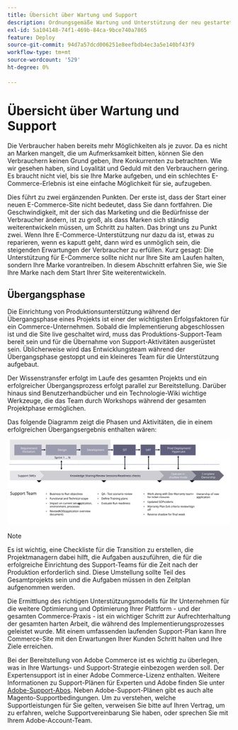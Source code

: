 ```yaml
---
title: Übersicht über Wartung und Support
description: Ordnungsgemäße Wartung und Unterstützung der neu gestarteten Adobe Commerce-Implementierung.
exl-id: 5a104148-74f1-469b-84ca-9bce740a7865
feature: Deploy
source-git-commit: 94d7a57dcd006251e8eefbdb4ec3a5e140bf43f9
workflow-type: tm+mt
source-wordcount: '529'
ht-degree: 0%

---
```


# Übersicht über Wartung und Support

Die Verbraucher haben bereits mehr Möglichkeiten als je zuvor. Da es nicht an Marken mangelt, die um Aufmerksamkeit bitten, können Sie den Verbrauchern keinen Grund geben, Ihre Konkurrenten zu betrachten. Wie wir gesehen haben, sind Loyalität und Geduld mit den Verbrauchern gering. Es braucht nicht viel, bis sie Ihre Marke aufgeben, und ein schlechtes E-Commerce-Erlebnis ist eine einfache Möglichkeit für sie, aufzugeben.

Dies führt zu zwei ergänzenden Punkten. Der erste ist, dass der Start einer neuen E-Commerce-Site nicht bedeutet, dass Sie dann fortfahren. Die Geschwindigkeit, mit der sich das Marketing und die Bedürfnisse der Verbraucher ändern, ist zu groß, als dass Marken sich ständig weiterentwickeln müssen, um Schritt zu halten. Das bringt uns zu Punkt zwei. Wenn Ihre E-Commerce-Unterstützung nur dazu da ist, etwas zu reparieren, wenn es kaputt geht, dann wird es unmöglich sein, die steigenden Erwartungen der Verbraucher zu erfüllen. Kurz gesagt: Die Unterstützung für E-Commerce sollte nicht nur Ihre Site am Laufen halten, sondern Ihre Marke vorantreiben. In diesem Abschnitt erfahren Sie, wie Sie Ihre Marke nach dem Start Ihrer Site weiterentwickeln.

## Übergangsphase

Die Einrichtung von Produktionsunterstützung während der Übergangsphase eines Projekts ist einer der wichtigsten Erfolgsfaktoren für ein Commerce-Unternehmen. Sobald die Implementierung abgeschlossen ist und die Site live geschaltet wird, muss das Produktions-Support-Team bereit sein und für die Übernahme von Support-Aktivitäten ausgerüstet sein. Üblicherweise wird das Entwicklungsteam während der Übergangsphase gestoppt und ein kleineres Team für die Unterstützung aufgebaut.

Der Wissenstransfer erfolgt im Laufe des gesamten Projekts und ein erfolgreicher Übergangsprozess erfolgt parallel zur Bereitstellung. Darüber hinaus sind Benutzerhandbücher und ein Technologie-Wiki wichtige Werkzeuge, die das Team durch Workshops während der gesamten Projektphase ermöglichen.

Das folgende Diagramm zeigt die Phasen und Aktivitäten, die in einem erfolgreichen Übergangsergebnis enthalten wären:

![Diagramm mit Phasen des Übergangsprozesses](../../assets/playbooks/transition-diagram.svg)

>[!NOTE]
>
> Es ist wichtig, eine Checkliste für die Transition zu erstellen, die Projektmanagern dabei hilft, die Aufgaben auszuführen, die für die erfolgreiche Einrichtung des Support-Teams für die Zeit nach der Produktion erforderlich sind. Diese Umstellung sollte Teil des Gesamtprojekts sein und die Aufgaben müssen in den Zeitplan aufgenommen werden.

Die Ermittlung des richtigen Unterstützungsmodells für Ihr Unternehmen für die weitere Optimierung und Optimierung Ihrer Plattform - und der gesamten Commerce-Praxis - ist ein wichtiger Schritt zur Aufrechterhaltung der gesamten harten Arbeit, die während des Implementierungsprozesses geleistet wurde. Mit einem umfassenden laufenden Support-Plan kann Ihre Commerce-Site mit den Erwartungen Ihrer Kunden Schritt halten und Ihre Ziele erreichen.

Bei der Bereitstellung von Adobe Commerce ist es wichtig zu überlegen, was in Ihre Wartungs- und Support-Strategie einbezogen werden soll.
Der Expertensupport ist in einer Adobe Commerce-Lizenz enthalten. Weitere Informationen zu Support-Plänen für Experten und Adobe finden Sie unter [Adobe-Support-Abos](https://business.adobe.com/customers/consulting-services/premier-support.html).
Neben Adobe-Support-Plänen gibt es auch alte Magento-Supportbedingungen. Um zu verstehen, welche Supportleistungen für Sie gelten, verweisen Sie bitte auf Ihren Vertrag, um zu erfahren, welche Supportvereinbarung Sie haben, oder sprechen Sie mit Ihrem Adobe-Account-Team.
